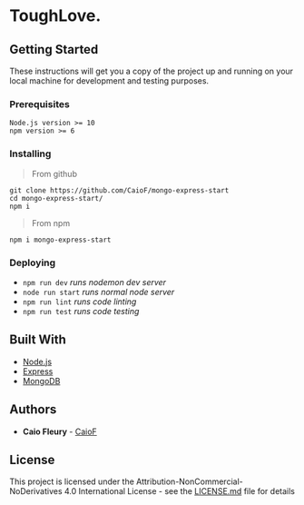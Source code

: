 # ToughLove.

## Getting Started

These instructions will get you a copy of the project up and running on your local machine for development and testing purposes.

### Prerequisites

```
Node.js version >= 10
npm version >= 6
```

### Installing

> From github

```
git clone https://github.com/CaioF/mongo-express-start
cd mongo-express-start/
npm i
```

> From npm

```
npm i mongo-express-start
```

### Deploying

- `npm run dev` _runs nodemon dev server_
- `node run start` _runs normal node server_
- `npm run lint` _runs code linting_
- `npm run test` _runs code testing_

## Built With

- [Node.js](https://nodejs.org/en/)
- [Express]()
- [MongoDB]()

## Authors

- **Caio Fleury** - [CaioF](https://github.com/CaioF)

## License

This project is licensed under the Attribution-NonCommercial-NoDerivatives 4.0 International License - see the [LICENSE.md](LICENSE.md) file for details
